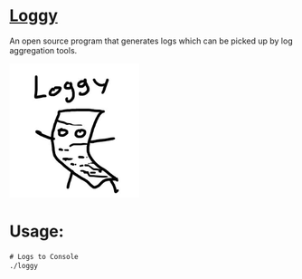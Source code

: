 # [Loggy](https://kwsorensen.github.io/loggy/)
An open source program that generates logs which can be picked up by log aggregation tools.

![Image of Loggy](assets/loggy.PNG)

# Usage:
```
# Logs to Console
./loggy
